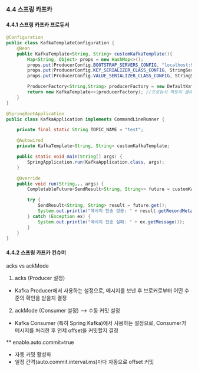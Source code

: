 ### 4.4 스프링 카프카 


#### 4.4.1 스프링 카프카 프로듀서 

```java
@Configuration
public class KafkaTemplateConfiguration {
	@Bean
	public KafkaTemplate<String, String> customKafkaTemplate(){
		Map<String, Object> props = new HashMap<>();
		props.put(ProducerConfig.BOOTSTRAP_SERVERS_CONFIG, "localhost:9092");
		props.put(ProducerConfig.KEY_SERIALIZER_CLASS_CONFIG, StringSerializer.class);
		props.put(ProducerConfig.VALUE_SERIALIZER_CLASS_CONFIG, StringSerializer.class);

		ProducerFactory<String,String> producerFactory = new DefaultKafkaProducerFactory<>(props); 
		return new KafkaTemplate<>(producerFactory); //프로듀서 팩토리 클래스 통해서 카프카 템플릿 생성 
	}
}
```


```java
@SpringBootApplication
public class KafkaApplication implements CommandLineRunner {

	private final static String TOPIC_NAME = "test";

	@Autowired
	private KafkaTemplate<String, String> customKafkaTemplate;

	public static void main(String[] args) {
		SpringApplication.run(KafkaApplication.class, args);
	}

	@Override
	public void run(String... args) {
		CompletableFuture<SendResult<String, String>> future = customKafkaTemplate.send(TOPIC_NAME, "test"); //카프카 템플릿 클래스 사용하여 데이터 전송 

		try {
			SendResult<String, String> result = future.get();
			System.out.println("메시지 전송 성공: " + result.getRecordMetadata());
		} catch (Exception ex) {
			System.out.println("메시지 전송 실패: " + ex.getMessage());
		}
	}
}
```

#### 4.4.2 스프링 카프카 컨슈머 

acks vs ackMode

1. acks (Producer 설정)
- Kafka Producer에서 사용하는 설정으로, 메시지를 보낸 후 브로커로부터 어떤 수준의 확인을 받을지 결정

2. ackMode (Consumer 설정) --> 수동 커밋 설정
- Kafka Consumer (특히 Spring Kafka)에서 사용하는 설정으로, Consumer가 메시지를 처리한 후 언제 offset을 커밋할지 결정

** enable.auto.commit=true 
- 자동 커밋 활성화
- 일정 간격(auto.commit.interval.ms)마다 자동으로 offset 커밋
